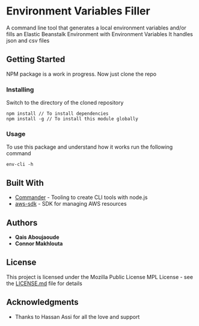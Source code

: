 # Environment Variables Filler 

A command line tool that generates a local environment variables and/or fills an Elastic Beanstalk Environment with Environment Variables
It handles json and csv files

## Getting Started

NPM package is a work in progress. Now just clone the repo 

### Installing

Switch to the directory of the cloned repository 

```
npm install // To install dependencies
npm install -g // To install this module globally 
```
### Usage

To use this package and understand how it works run the following command

~~~
env-cli -h 
~~~


## Built With

* [Commander](https://github.com/tj/commander.js/) - Tooling to create CLI tools with node.js
* [aws-sdk](https://aws.amazon.com/sdk-for-node-js/) - SDK for managing AWS resources

## Authors

* **Qais Aboujaoude** 
* **Connor Makhlouta** 

## License

This project is licensed under the Mozilla Public License MPL  License - see the [LICENSE.md](LICENSE.md) file for details

## Acknowledgments

* Thanks to Hassan Assi for all the love and support